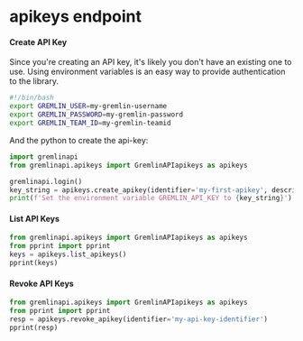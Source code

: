 # apikeys endpoint


#### Create API Key

Since you're creating an API key, it's likely you don't have an existing one to use.
Using environment variables is an easy way to provide authentication to the library.
```bash
#!/bin/bash
export GREMLIN_USER=my-gremlin-username
export GREMLIN_PASSWORD=my-gremlin-password
export GREMLIN_TEAM_ID=my-gremlin-teamid
```

And the python to create the api-key:
```python
import gremlinapi
from gremlinapi.apikeys import GremlinAPIapikeys as apikeys

gremlinapi.login()
key_string = apikeys.create_apikey(identifier='my-first-apikey', description='This is our first API key')
print(f'Set the environment variable GREMLIN_API_KEY to {key_string}')
```


#### List API Keys

```python
from gremlinapi.apikeys import GremlinAPIapikeys as apikeys
from pprint import pprint
keys = apikeys.list_apikeys()
pprint(keys)
```

#### Revoke API Keys

```python
from gremlinapi.apikeys import GremlinAPIapikeys as apikeys
from pprint import pprint
resp = apikeys.revoke_apikey(identifier='my-api-key-identifier')
pprint(resp)
```